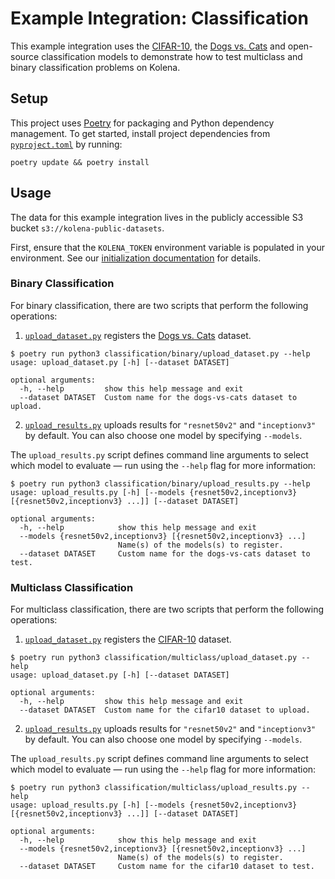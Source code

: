 # Example Integration: Classification

This example integration uses the [CIFAR-10](https://www.cs.toronto.edu/~kriz/cifar.html), the
[Dogs vs. Cats](https://www.kaggle.com/c/dogs-vs-cats) and open-source classification models to demonstrate how to test
multiclass and binary classification problems on Kolena.

## Setup

This project uses [Poetry](https://python-poetry.org/) for packaging and Python dependency management. To get started,
install project dependencies from [`pyproject.toml`](./pyproject.toml) by running:

```shell
poetry update && poetry install
```

## Usage

The data for this example integration lives in the publicly accessible S3 bucket `s3://kolena-public-datasets`.

First, ensure that the `KOLENA_TOKEN` environment variable is populated in your environment. See our
[initialization documentation](https://docs.kolena.io/installing-kolena/#initialization) for details.


### Binary Classification

For binary classification, there are two scripts that perform the following operations:

1. [`upload_dataset.py`](classification/binary/upload_dataset.py) registers the
[Dogs vs. Cats](https://www.kaggle.com/c/dogs-vs-cats) dataset.

```shell
$ poetry run python3 classification/binary/upload_dataset.py --help
usage: upload_dataset.py [-h] [--dataset DATASET]

optional arguments:
  -h, --help         show this help message and exit
  --dataset DATASET  Custom name for the dogs-vs-cats dataset to upload.
```

2. [`upload_results.py`](classification/binary/upload_results.py) uploads results for `"resnet50v2"` and
`"inceptionv3"` by default. You can also choose one model by specifying `--models`.

The `upload_results.py` script defines command line arguments to select which model to evaluate — run using the
`--help` flag for more information:

```shell
$ poetry run python3 classification/binary/upload_results.py --help
usage: upload_results.py [-h] [--models {resnet50v2,inceptionv3} [{resnet50v2,inceptionv3} ...]] [--dataset DATASET]

optional arguments:
  -h, --help            show this help message and exit
  --models {resnet50v2,inceptionv3} [{resnet50v2,inceptionv3} ...]
                        Name(s) of the models(s) to register.
  --dataset DATASET     Custom name for the dogs-vs-cats dataset to test.
```

### Multiclass Classification

For multiclass classification, there are two scripts that perform the following operations:

1. [`upload_dataset.py`](classification/multiclass/upload_dataset.py) registers the
[CIFAR-10](https://www.cs.toronto.edu/~kriz/cifar.html) dataset.

```shell
$ poetry run python3 classification/multiclass/upload_dataset.py --help
usage: upload_dataset.py [-h] [--dataset DATASET]

optional arguments:
  -h, --help         show this help message and exit
  --dataset DATASET  Custom name for the cifar10 dataset to upload.
```

2. [`upload_results.py`](classification/multiclass/upload_results.py) uploads results for `"resnet50v2"` and
`"inceptionv3"` by default. You can also choose one model by specifying `--models`.

The `upload_results.py` script defines command line arguments to select which model to evaluate — run using the
`--help` flag for more information:

```shell
$ poetry run python3 classification/multiclass/upload_results.py --help
usage: upload_results.py [-h] [--models {resnet50v2,inceptionv3} [{resnet50v2,inceptionv3} ...]] [--dataset DATASET]

optional arguments:
  -h, --help            show this help message and exit
  --models {resnet50v2,inceptionv3} [{resnet50v2,inceptionv3} ...]
                        Name(s) of the models(s) to register.
  --dataset DATASET     Custom name for the cifar10 dataset to test.
```
